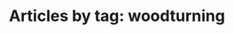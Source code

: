 ---
layout: blog_by_tag
title: 'Articles by tag: woodturning'
tag: woodturning
permalink: /blog/tag/woodturning/
---
